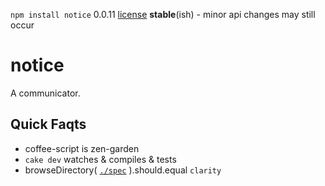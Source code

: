 `npm install notice` 0.0.11 [license](./license)
**stable**(ish) - minor api changes may still occur

notice
======

A communicator.

Quick Faqts
-----------

* coffee-script is zen-garden
* `cake dev` watches & compiles & tests
* browseDirectory( [`./spec`](./spec) ).should.equal `clarity`
